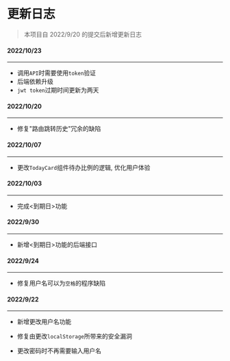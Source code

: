 # 更新日志

> 本项目自 2022/9/20 的提交后新增更新日志



#### 2022/10/23

---

- 调用`API`时需要使用`token`验证
- 后端依赖升级
- `jwt token`过期时间更新为两天
#### 2022/10/20

---

- 修复"路由跳转历史"冗余的缺陷

#### 2022/10/07

---

- 更改`TodayCard`组件待办比例的逻辑, 优化用户体验

#### 2022/10/03

---

- 完成<到期日>功能
#### 2022/9/30

---

- 新增<到期日>功能的后端接口

#### 2022/9/24

---

- 修复用户名可以为`空格`的程序缺陷

#### 2022/9/22

---

- 新增更改用户名功能

- 修复由更改`localStorage`所带来的安全漏洞

- 更改密码时不再需要输入用户名
